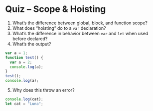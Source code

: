 # Quiz – Scope & Hoisting

1. What’s the difference between global, block, and function scope?
2. What does “hoisting” do to a `var` declaration?
3. What’s the difference in behavior between `var` and `let` when used before declared?
4. What’s the output?
```javascript
var a = 1;
function test() {
  var a = 2;
  console.log(a);
}
test();
console.log(a);
```
5. Why does this throw an error?
```javascript
console.log(cat);
let cat = "Luna";
```
